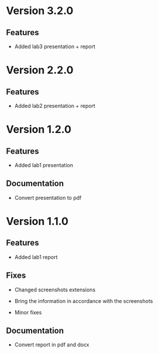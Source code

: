 # Version 3.2.0

## Features
 
- Added lab3 presentation + report

# Version 2.2.0

## Features
 
- Added lab2 presentation + report

# Version 1.2.0

## Features

- Added lab1 presentation

## Documentation

- Convert presentation to pdf

# Version 1.1.0

## Features

- Added lab1 report

## Fixes

- Changed screenshots extensions

- Bring the information in accordance with the screenshots

- Minor fixes

## Documentation

- Convert report in pdf and docx